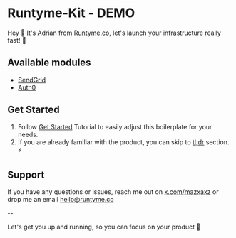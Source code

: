 # Runtyme-Kit - DEMO
Hey 👋 It's Adrian from [Runtyme.co](https://runtyme.co/), let's launch your infrastructure really fast! 🚀

## Available modules
- [SendGrid](https://runtyme.co/docs/emails/sendgrid)
- [Auth0](https://runtyme.co/docs/authentication/auth0)

## Get Started
1. Follow [Get Started](https://runtyme.co/docs/get-started) Tutorial to easily adjust this boilerplate for your needs.
2. If you are already familiar with the product, you can skip to [tl;dr](https://runtyme.co/docs/tl-dr) section. ⚡

## Support
If you have any questions or issues, reach me out on [x.com/mazxaxz](https://x.com/mazxaxz) or drop me an email <a href="mailto:hello@runtyme.co" target="_blank">hello@runtyme.co</a>

--

Let's get you up and running, so you can focus on your product 💪
